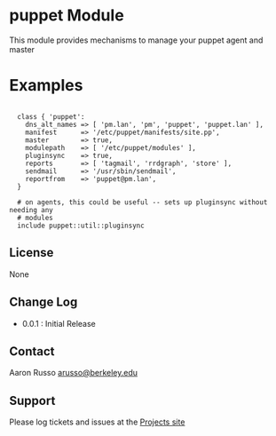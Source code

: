 # puppet Module #

This module provides mechanisms to manage your puppet agent and master 

# Examples #

<pre><code>
  class { 'puppet':
    dns_alt_names => [ 'pm.lan', 'pm', 'puppet', 'puppet.lan' ],
    manifest      => '/etc/puppet/manifests/site.pp',
    master        => true,
    modulepath    => [ '/etc/puppet/modules' ],
    pluginsync    => true,
    reports       => [ 'tagmail', 'rrdgraph', 'store' ],
    sendmail      => '/usr/sbin/sendmail',
    reportfrom    => 'puppet@pm.lan',
  }

  # on agents, this could be useful -- sets up pluginsync without needing any
  # modules
  include puppet::util::pluginsync
</code></pre>
 

License
-------

None

Change Log
----------

* 0.0.1 : Initial Release

Contact
-------

Aaron Russo <arusso@berkeley.edu>

Support
-------

Please log tickets and issues at the
[Projects site](https://github.com/arusso23/puppet-puppet/issues/)
